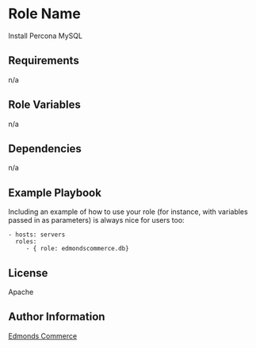 Role Name
=========

Install Percona MySQL 

Requirements
------------

n/a

Role Variables
--------------

n/a

Dependencies
------------

n/a

Example Playbook
----------------

Including an example of how to use your role (for instance, with variables passed in as parameters) is always nice for users too:

    - hosts: servers
      roles:
         - { role: edmondscommerce.db}

License
-------

Apache

Author Information
------------------

[Edmonds Commerce](https://www.edmondscommerce.co.uk)